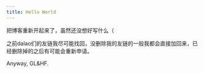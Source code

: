 ```yaml
---
title: Hello World
---
```

把博客重新开起来了，虽然还没想好写什么（

之前dalao们的友链我尽可能找回，没删除我的友链的一般我都会直接加回来，已经删除掉的之后有可能会重新申请。

Anyway, GL&HF.